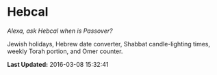 # Hebcal
*Alexa, ask Hebcal when is Passover?*

Jewish holidays, Hebrew date converter, Shabbat candle-lighting times, weekly Torah portion, and Omer counter.

**Last Updated:** 2016-03-08 15:32:41